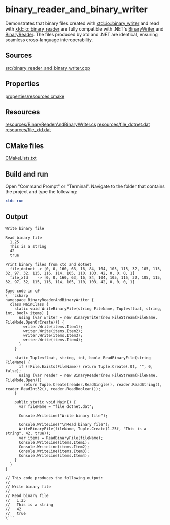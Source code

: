 # binary_reader_and_binary_writer

Demonstrates that binary files created with [xtd::io::binary_writer](https://gammasoft71.github.io/xtd/reference_guides/latest/classxtd_1_1io_1_1binary__writer) and read with [xtd::io::binary_reader](https://gammasoft71.github.io/xtd/reference_guides/latest/classxtd_1_1io_1_1binary__reader) are fully compatible with .NET's [BinaryWriter](https://learn.microsoft.com/en-us/dotnet/api/system.io.binarywriter) and [BinaryReader](https://learn.microsoft.com/en-us/dotnet/api/system.io.binaryreader). The files produced by xtd and .NET are identical, ensuring seamless cross-language interoperability.

## Sources

[src/binary_reader_and_binary_writer.cpp](src/binary_reader_and_binary_writer.cpp)

## Properties

[properties/resources.cmake](properties/resources.cmake)

## Resources

[resources/BinaryReaderAndBinaryWriter.cs](resources/BinaryReaderAndBinaryWriter.cs)
[resources/file_dotnet.dat](resources/file_dotnet.dat)
[resources/file_xtd.dat](resources/file_xtd.dat)

## CMake files

[CMakeLists.txt](CMakeLists.txt)

## Build and run

Open "Command Prompt" or "Terminal". Navigate to the folder that contains the project and type the following:

```cmake
xtdc run
```

## Output

```
Write binary file

Read binary file
  1.25
  This is a string
  42
  true

Print binary files from xtd and dotnet
  file_dotnet -> [0, 0, 160, 63, 16, 84, 104, 105, 115, 32, 105, 115, 32, 97, 32, 115, 116, 114, 105, 110, 103, 42, 0, 0, 0, 1]
  file_xtd    -> [0, 0, 160, 63, 16, 84, 104, 105, 115, 32, 105, 115, 32, 97, 32, 115, 116, 114, 105, 110, 103, 42, 0, 0, 0, 1]

Same code in c#
\```csharp
﻿namespace BinaryReaderAndBinaryWriter {
  class MainClass {
    static void WriteBinaryFile(string FileName, Tuple<float, string, int, bool> items) {
      using (var writer = new BinaryWriter(new FileStream(FileName, FileMode.OpenOrCreate))) {
        writer.Write(items.Item1);
        writer.Write(items.Item2);
        writer.Write(items.Item3);
        writer.Write(items.Item4);
      }
    }

    static Tuple<float, string, int, bool> ReadBinaryFile(string FileName) {
      if (!File.Exists(FileName)) return Tuple.Create(.0f, "", 0, false);
      using (var reader = new BinaryReader(new FileStream(FileName, FileMode.Open)))
        return Tuple.Create(reader.ReadSingle(), reader.ReadString(), reader.ReadInt32(), reader.ReadBoolean());
    }

    public static void Main() {
      var fileName = "file_dotnet.dat";

      Console.WriteLine("Write binary file");

      Console.WriteLine("\nRead binary file");
      WriteBinaryFile(fileName, Tuple.Create(1.25f, "This is a string", 42, true));
      var items = ReadBinaryFile(fileName);
      Console.WriteLine(items.Item1);
      Console.WriteLine(items.Item2);
      Console.WriteLine(items.Item3);
      Console.WriteLine(items.Item4);
    }
  }
}

// This code produces the following output:
//
// Write binary file
//
// Read binary file
//   1.25
//   This is a string
//   42
//   true
\```
```
